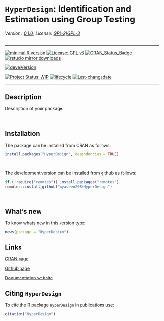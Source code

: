 
# `HyperDesign`: Identification and Estimation using Group Testing

###### Version : [0.1.0](https://myaseen208.com/HyperDesign/); License: [GPL-2\|GPL-3](https://www.r-project.org/Licenses/)

------------------------------------------------------------------------

[![minimal R
version](https://img.shields.io/badge/R%3E%3D-2.10.0-6666ff.svg)](https://cran.r-project.org/)
[![License: GPL
v3](https://img.shields.io/badge/License-GPL%20v3-blue.svg)](https://www.gnu.org/licenses/gpl-3.0)
[![CRAN_Status_Badge](https://www.r-pkg.org/badges/version-last-release/HyperDesign)](https://cran.r-project.org/package=HyperDesign)
[![rstudio mirror
downloads](https://cranlogs.r-pkg.org/badges/grand-total/HyperDesign?color=green)](https://CRAN.R-project.org/package=HyperDesign)
<!-- [![packageversion](https://img.shields.io/badge/Package%20version-0.2.3.3-orange.svg)](https://github.com/myaseen208/HyperDesign) -->

[![develVersion](https://img.shields.io/badge/devel%20version-0.1.0-orange.svg)](https://github.com/myaseen208/HyperDesign)

<!-- [![GitHub Download Count](https://github-basic-badges.herokuapp.com/downloads/myaseen208/HyperDesign/total.svg)] -->

[![Project Status:
WIP](https://www.repostatus.org/badges/latest/inactive.svg)](https://www.repostatus.org/#inactive)
[![lifecycle](https://img.shields.io/badge/lifecycle-stable-brightgreen.svg)](https://lifecycle.r-lib.org/articles/stages.html#stable)
[![Last-changedate](https://img.shields.io/badge/last%20change-2024--08--09-yellowgreen.svg)](https://github.com/myaseen208/HyperDesign)

------------------------------------------------------------------------

## Description

Description of your package.

   

## Installation

The package can be installed from CRAN as follows:

``` r
install.packages("HyperDesign", dependencies = TRUE)
```

 

The development version can be installed from github as follows:

``` r
if (!require("remotes")) install.packages("remotes")
remotes::install_github("myaseen208/HyperDesign")
```

   

## What’s new

To know whats new in this version type:

``` r
news(package = "HyperDesign")
```

## Links

[CRAN page](https://cran.r-project.org/package=HyperDesign)

[Github page](https://github.com/myaseen208/HyperDesign)

[Documentation website](https://myaseen208.com/HyperDesign/)

## Citing `HyperDesign`

To cite the R package `HyperDesign` in publications use:

``` r
citation("HyperDesign")
```
